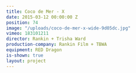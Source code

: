 ```yaml
---
title: Coco de Mer - X
date: 2015-03-12 00:00:00 Z
position: 74
image: "/uploads/coco-de-mer-x-wide-9d05dc.jpg"
vimeo: 183101211
director: Rankin + Trisha Ward
production-company: Rankin Film + TBWA
equipment: RED Dragon
is-shown: true
layout: project
---
```


